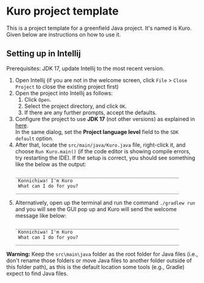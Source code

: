 # Kuro project template

This is a project template for a greenfield Java project. It's named is Kuro. Given below are instructions on how to use it.

## Setting up in Intellij

Prerequisites: JDK 17, update Intellij to the most recent version.

1. Open Intellij (if you are not in the welcome screen, click `File` > `Close Project` to close the existing project first)
1. Open the project into Intellij as follows:
   1. Click `Open`.
   1. Select the project directory, and click `OK`.
   1. If there are any further prompts, accept the defaults.
1. Configure the project to use **JDK 17** (not other versions) as explained in [here](https://www.jetbrains.com/help/idea/sdk.html#set-up-jdk).<br>
   In the same dialog, set the **Project language level** field to the `SDK default` option.
1. After that, locate the `src/main/java/Kuro.java` file, right-click it, and choose `Run Kuro.main()` (if the code editor is showing compile errors, try restarting the IDE). If the setup is correct, you should see something like the below as the output:
   ```
   ____________________________________________________________
    Konnichiwa! I'm Kuro
    What can I do for you?
   ____________________________________________________________
   ```
1. Alternatively, open up the terminal and run the command `./gradlew run` and you will see the GUI pop up and Kuro will send the welcome message like below:
   ```
   ____________________________________________________________
    Konnichiwa! I'm Kuro
    What can I do for you?
   ____________________________________________________________
   ```

**Warning:** Keep the `src\main\java` folder as the root folder for Java files (i.e., don't rename those folders or move Java files to another folder outside of this folder path), as this is the default location some tools (e.g., Gradle) expect to find Java files.

